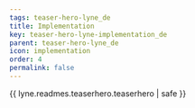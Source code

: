 ```yaml
---
tags: teaser-hero-lyne_de
title: Implementation
key: teaser-hero-lyne-implementation_de
parent: teaser-hero-lyne_de
icon: implementation
order: 4
permalink: false  
---
```

{{ lyne.readmes.teaserhero.teaserhero | safe }}


